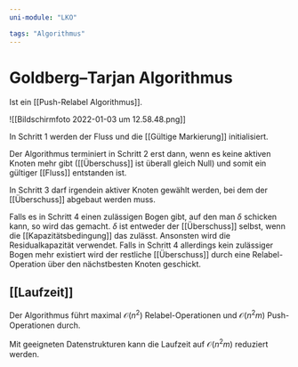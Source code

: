 ```yaml
---
uni-module: "LKO"

tags: "Algorithmus"
---
```


# Goldberg–Tarjan Algorithmus

Ist ein [[Push-Relabel Algorithmus]].

![[Bildschirmfoto 2022-01-03 um 12.58.48.png]]

In Schritt 1 werden der Fluss und die [[Gültige Markierung]] initialisiert.

Der Algorithmus terminiert in Schritt 2 erst dann, wenn es keine aktiven Knoten mehr gibt ([[Überschuss]] ist überall gleich Null) und somit ein gültiger [[Fluss]] entstanden ist.

In Schritt 3 darf irgendein aktiver Knoten gewählt werden, bei dem der [[Überschuss]] abgebaut werden muss.

Falls es in Schritt 4 einen zulässigen Bogen gibt, auf den man $\delta$ schicken kann, so wird das gemacht. $\delta$ ist entweder der [[Überschuss]] selbst, wenn die [[Kapazitätsbedingung]] das zulässt. Ansonsten wird die Residualkapazität verwendet.
Falls in Schritt 4 allerdings kein zulässiger Bogen mehr existiert wird der restliche [[Überschuss]] durch eine Relabel-Operation über den nächstbesten Knoten geschickt.

## [[Laufzeit]]

Der Algorithmus führt maximal $\mathcal{O}(n^2)$ Relabel-Operationen und $\mathcal{O}(n^2m)$ Push-Operationen durch.

Mit geeigneten Datenstrukturen kann die Laufzeit auf $\mathcal{O}(n^2m)$ reduziert werden.
